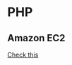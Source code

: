 # PHP

## Amazon EC2
[Check this](https://github.com/Shusei-E/Code_Tips/blob/master/AmazonEC2/PHP.md)

